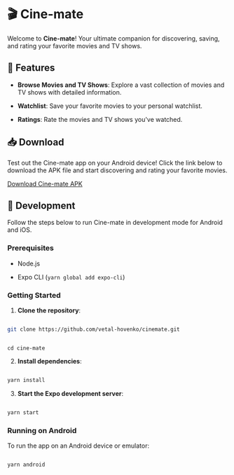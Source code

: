 
  

# 🎬 Cine-mate

  

Welcome to **Cine-mate**! Your ultimate companion for discovering, saving, and rating your favorite movies and TV shows.

  

## 📱 Features

  

- **Browse Movies and TV Shows**: Explore a vast collection of movies and TV shows with detailed information.

- **Watchlist**: Save your favorite movies to your personal watchlist.

- **Ratings**: Rate the movies and TV shows you've watched.

  

## 📥 Download

  

Test out the Cine-mate app on your Android device! Click the link below to download the APK file and start discovering and rating your favorite movies.

  

[Download Cine-mate APK](https://expo.dev/artifacts/eas/sJEcqsJvZka65k9h7xpszy.apk)

  

## 🚀 Development

  

Follow the steps below to run Cine-mate in development mode for Android and iOS.

  

### Prerequisites

  

- Node.js

- Expo CLI (`yarn global add expo-cli`)

  

### Getting Started

  

1. **Clone the repository**:

```sh

git clone https://github.com/vetal-hovenko/cinemate.git

```

```

cd cine-mate

```

  

2. **Install dependencies**:

```sh

yarn install

```

  

3. **Start the Expo development server**:

```sh

yarn start

```

  

### Running on Android

  

To run the app on an Android device or emulator:

```

yarn android

```
